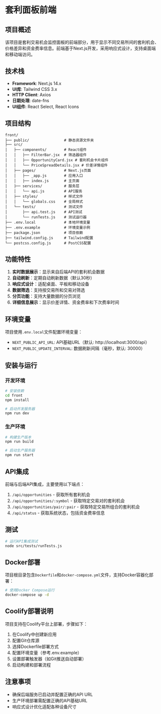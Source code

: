 # 套利面板前端

## 项目概述

该项目是套利交易机会监控面板的前端部分，用于显示不同交易所间的套利机会、价格差异和资金费率信息。前端基于Next.js开发，采用响应式设计，支持桌面端和移动端访问。

## 技术栈

- **Framework**: Next.js 14.x
- **UI库**: Tailwind CSS 3.x
- **HTTP Client**: Axios
- **日期处理**: date-fns
- **UI组件**: React Select, React Icons

## 项目结构

```
front/
├── public/                # 静态资源文件夹
├── src/
│   ├── components/        # React组件
│   │   ├── FilterBar.jsx  # 筛选器组件
│   │   ├── OpportunityCard.jsx # 套利机会卡片组件
│   │   └── PriceSpreadDetails.jsx # 价差详情组件
│   ├── pages/             # Next.js页面
│   │   ├── _app.js        # 应用入口
│   │   ├── index.js       # 主页面
│   ├── services/          # 服务层
│   │   └── api.js         # API服务
│   ├── styles/            # 样式文件
│   │   └── globals.css    # 全局样式
│   └── tests/             # 测试文件
│       ├── api.test.js    # API测试
│       └── runTests.js    # 测试运行器
├── .env.local             # 本地环境变量
├── .env.example           # 环境变量示例
├── package.json           # 项目依赖
├── tailwind.config.js     # Tailwind配置
└── postcss.config.js      # PostCSS配置
```

## 功能特性

1. **实时数据展示**：显示来自后端API的套利机会数据
2. **自动刷新**：定期自动刷新数据（默认30秒）
3. **响应式设计**：适配桌面、平板和移动设备
4. **数据筛选**：支持按交易所和交易对筛选
5. **分页功能**：支持大量数据的分页浏览
6. **详细信息展示**：显示价差详情、资金费率和下次费率时间

## 环境变量

项目使用`.env.local`文件配置环境变量：

- `NEXT_PUBLIC_API_URL`: API基础URL（默认: http://localhost:3000/api）
- `NEXT_PUBLIC_UPDATE_INTERVAL`: 数据刷新间隔（毫秒，默认: 30000）

## 安装与运行

### 开发环境

```bash
# 安装依赖
cd front
npm install

# 启动开发服务器
npm run dev
```

### 生产环境

```bash
# 构建生产版本
npm run build

# 启动生产服务器
npm run start
```

## API集成

前端与后端API集成，主要使用以下端点：

1. `/api/opportunities` - 获取所有套利机会
2. `/api/opportunities/:symbol` - 获取特定交易对的套利机会
3. `/api/opportunities/pair/:pair` - 获取特定交易所组合的套利机会
4. `/api/status` - 获取系统状态，包括资金费率信息

## 测试

```bash
# 运行API集成测试
node src/tests/runTests.js
```

## Docker部署

项目根目录包含`Dockerfile`和`docker-compose.yml`文件，支持Docker容器化部署：

```bash
# 使用Docker Compose运行
docker-compose up -d
```

## Coolify部署说明

项目支持在Coolify平台上部署，步骤如下：

1. 在Coolify中创建新应用
2. 配置Git仓库源
3. 选择Dockerfile部署方式
4. 配置环境变量（参考.env.example）
5. 设置部署触发器（如Git推送自动部署）
6. 启动构建和部署流程

## 注意事项

- 确保后端服务已启动并配置正确的API URL
- 生产环境部署需配置正确的API基础URL
- 响应式设计优化适配各种设备尺寸